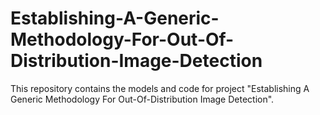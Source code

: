 # Establishing-A-Generic-Methodology-For-Out-Of-Distribution-Image-Detection
This repository contains the models and code for project "Establishing A Generic Methodology For Out-Of-Distribution Image Detection".
